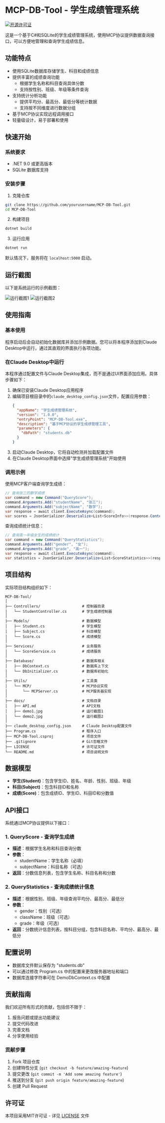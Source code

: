 # MCP-DB-Tool - 学生成绩管理系统

[![开源许可证](https://img.shields.io/badge/license-MIT-blue.svg)](LICENSE)

这是一个基于C#和SQLite的学生成绩管理系统，使用MCP协议提供数据查询接口，可以方便地管理和查询学生成绩信息。

## 功能特点

- 使用SQLite数据库存储学生、科目和成绩信息
- 提供丰富的成绩查询功能
  - 根据学生名称和科目查询具体分数
  - 支持按性别、班级、年级等条件查询
- 支持统计分析功能
  - 提供平均分、最高分、最低分等统计数据
  - 支持按不同维度进行数据分组
- 基于MCP协议实现远程调用接口
- 轻量级设计，易于部署和使用

## 快速开始

### 系统要求

- .NET 9.0 或更高版本
- SQLite 数据库支持

### 安装步骤

1. 克隆仓库
```bash
git clone https://github.com/yourusername/MCP-DB-Tool.git
cd MCP-DB-Tool
```

2. 构建项目
```bash
dotnet build
```

3. 运行应用
```bash
dotnet run
```

默认情况下，服务将在 `localhost:5000` 启动。

## 运行截图

以下是系统运行的示例截图：

![运行截图1](/docs/demo1.jpg)
![运行截图2](/docs/demo2.jpg)

## 使用指南

### 基本使用

程序启动后会自动初始化数据库并添加示例数据。您可以将本程序添加到Claude Desktop中运行，通过其直观的界面执行各项功能。

### 在Claude Desktop中运行

本程序通过配置文件与Claude Desktop集成，而不是通过UI界面添加应用。具体步骤如下：

1. 确保已安装Claude Desktop应用程序
2. 编辑项目根目录中的`claude_desktop_config.json`文件，配置应用参数：
   ```json
   {
     "appName": "学生成绩管理系统",
     "version": "1.0.0",
     "entryPoint": "MCP-DB-Tool.exe",
     "description": "基于MCP协议的学生成绩管理工具",
     "parameters": {
       "dbPath": "students.db"
     }
   }
   ```
3. 启动Claude Desktop，它将自动检测并加载配置文件
4. 在Claude Desktop界面中选择"学生成绩管理系统"开始使用

### 调用示例

使用MCP客户端查询学生成绩：

```csharp
// 查询张三的数学成绩
var command = new Command("QueryScore");
command.Arguments.Add("studentName", "张三");
command.Arguments.Add("subjectName", "数学");
var response = await client.ExecuteAsync(command);
var scores = JsonSerializer.Deserialize<List<ScoreInfo>>(response.Content);
```

查询成绩统计信息：

```csharp
// 查询高一年级女生的成绩统计
var command = new Command("QueryStatistics");
command.Arguments.Add("gender", "女");
command.Arguments.Add("grade", "高一");
var response = await client.ExecuteAsync(command);
var statistics = JsonSerializer.Deserialize<List<ScoreStatistics>>(response.Content);
```

## 项目结构

实际项目结构组织如下：

```
MCP-DB-Tool/
│
├── Controllers/                   # 控制器目录
│   └── StudentController.cs       # 学生成绩控制器
│
├── Models/                        # 数据模型
│   ├── Student.cs                 # 学生模型
│   ├── Subject.cs                 # 科目模型
│   └── Score.cs                   # 成绩模型
│
├── Services/                      # 业务服务
│   └── ScoreService.cs            # 成绩服务
│
├── Database/                      # 数据库相关
│   ├── DbContext.cs               # 数据库上下文
│   └── DbInitializer.cs           # 数据库初始化
│
├── Utils/                         # 工具类
│   └── MCP/                       # MCP协议实现
│       └── MCPServer.cs           # MCP服务器实现
│
├── docs/                          # 文档目录
│   ├── API.md                     # API文档
│   ├── demo1.jpg                  # 运行截图1
│   └── demo2.jpg                  # 运行截图2
│
├── claude_desktop_config.json     # Claude Desktop配置文件
├── Program.cs                     # 程序入口
├── MCP-DB-Tool.csproj             # 项目文件
├── .gitignore                     # Git忽略文件
├── LICENSE                        # 许可证文件
└── README.md                      # 项目说明文件
```

## 数据模型

- **学生(Student)**：包含学生ID、姓名、年龄、性别、班级、年级
- **科目(Subject)**：包含科目ID和名称 
- **成绩(Score)**：包含成绩ID、学生ID、科目ID和分数值

## API接口

系统通过MCP协议提供以下接口：

### 1. QueryScore - 查询学生成绩

- **描述**：根据学生名称和科目查询分数
- **参数**：
  - studentName：学生名称（必填）
  - subjectName：科目名称（可选）
- **返回**：分数信息列表，包含学生名称、科目名称和分数

### 2. QueryStatistics - 查询成绩统计信息

- **描述**：根据性别、班级、年级查询平均分、最高分、最低分
- **参数**：
  - gender：性别（可选）
  - className：班级（可选）
  - grade：年级（可选）
- **返回**：分数统计信息列表，按科目分组，包含科目名称、平均分、最高分、最低分

## 配置说明

- 数据库文件默认保存为 "students.db"
- 可以通过修改 Program.cs 中的配置来更改服务器地址和端口
- 数据库连接字符串可在 DemoDbContext.cs 中配置

## 贡献指南

我们欢迎所有形式的贡献，包括但不限于：

1. 报告问题或提出功能建议
2. 提交代码改进
3. 完善文档
4. 分享使用经验

### 贡献步骤

1. Fork 项目仓库
2. 创建特性分支 (`git checkout -b feature/amazing-feature`)
3. 提交更改 (`git commit -m 'Add some amazing feature'`)
4. 推送到分支 (`git push origin feature/amazing-feature`)
5. 创建 Pull Request

## 许可证

本项目采用MIT许可证 - 详见 [LICENSE](LICENSE) 文件 